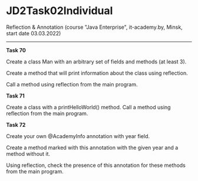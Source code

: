 # JD2Task02Individual
Reflection &amp; Annotation (course "Java Enterprise", it-academy.by, Minsk, start date 03.03.2022)
<hr/>

<b>Task 70</b>
<p>Create a class Man with an arbitrary set of fields and methods (at least 3).</p>
<p>Create a method that will print information about the class using reflection.</p>
<p>Call a method using reflection from the main program.</p>

<b>Task 71</b>
<p>Create a class with a printHelloWorld() method. Call a method using reflection from the main program.</p>

<b>Task 72</b>
<p>Create your own @AcademyInfo annotation with year field.</p>
<p>Create a method marked with this annotation with the given year and a method without it.</p>
<p>Using reflection, check the presence of this annotation for these methods from the main program.</p>
